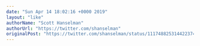 ```yaml
---
date: "Sun Apr 14 18:02:16 +0000 2019"
layout: "like"
authorName: "Scott Hanselman"
authorUrl: "https://twitter.com/shanselman"
originalPost: "https://twitter.com/shanselman/status/1117488253144223744"
---
```

